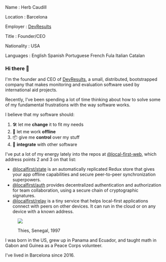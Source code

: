 ﻿Name
: Herb Caudill

Location
: Barcelona

Employer
: <a href='https://www.devresults.com/'>DevResults</a>

Title
: Founder/CEO

Nationality
: USA

Languages
: English Spanish Portuguese French Fula Italian Catalan

### Hi there 👋

I'm the founder and CEO of [DevResults](https://www.devresults.com), a small, distributed, bootstrapped company that makes monitoring and evaluation software used by international aid projects.

Recently, I've been spending a lot of time thinking about how to solve some of my fundamental frustrations with the way software works.

I believe that my software should:

1. 🛠️ let me **change** it to fit my needs
2. 🛫 let me work **offline**
3. 📦 give me **control** over my stuff
4. 🔌 **integrate** with other software

I've put a lot of my energy lately into the repos at [@local-first-web](https://github.com/local-first-web), which address points 2 and 3 on that list:

- [@localfirst/state](https://github.com/local-first-web/state) is an automatically replicated Redux store that gives your app offline capabilities and secure peer-to-peer synchronization superpowers.
- [@localfirst/auth](https://github.com/local-first-web/auth) provides decentralized authentication and authorization for team collaboration, using a secure chain of cryptographic signatures.
- [@localfirst/relay](https://github.com/local-first-web/relay) is a tiny service that helps local-first applications connect with peers on other devices. It can run in the cloud or on any device with a known address.

<figure class="figure-lg" >

![](/images/herb.97.jpg)

Thies, Senegal, 1997

</figure>

I was born in the US, grew up in Panama and Ecuador, and taught math in Gabon and Guinea as a Peace Corps volunteer.

I've lived in Barcelona since 2016.
